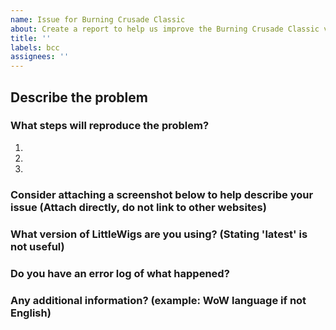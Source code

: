 ```yaml
---
name: Issue for Burning Crusade Classic
about: Create a report to help us improve the Burning Crusade Classic version of LittleWigs.
title: ''
labels: bcc
assignees: ''
---
```


## Describe the problem


### What steps will reproduce the problem?

1.  
2.  
3.  

### Consider attaching a screenshot below to help describe your issue (Attach directly, do not link to other websites)


### What version of LittleWigs are you using? (Stating 'latest' is not useful)


### Do you have an error log of what happened?


### Any additional information? (example: WoW language if not English)
